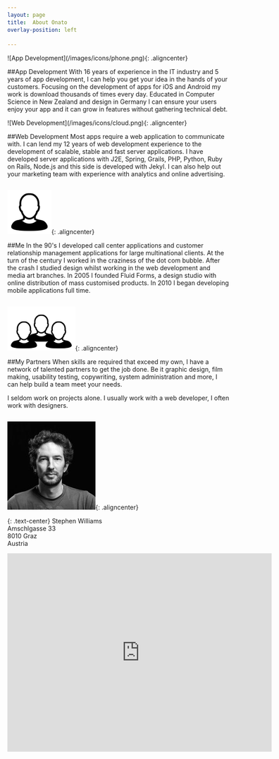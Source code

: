 ```yaml
---
layout: page
title:  About Onato
overlay-position: left

---
```


<div class="one_half column" markdown="1">
![App Development](/images/icons/phone.png){: .aligncenter}

##App Development
With 16 years of experience in the IT industry and 5 years of app development, I can help you get your idea in the hands of your customers. Focusing on the development of apps for iOS and Android my work is download thousands of times every day. Educated in Computer Science in New Zealand and design in Germany I can ensure your users enjoy your app and it can grow in features without gathering technical debt.
</div>

<div class="one_half column last" markdown="1">
![Web Development](/images/icons/cloud.png){: .aligncenter}

##Web Development
Most apps require a web application to communicate with. I can lend my 12 years of web development experience to the development of scalable, stable and fast server applications. I have developed server applications with J2E, Spring, Grails, PHP, Python, Ruby on Rails, Node.js and this side is developed with Jekyl. I can also help out your marketing team with experience with analytics and online advertising.
</div>

<div class="clearboth"></div>

<div class="one_half column" markdown="1">

![Me](/images/icons/me.png){: .aligncenter}

##Me
In the 90's I developed call center applications and customer relationship management applications for large multinational clients. At the turn of the century I worked in the craziness of the dot com bubble. After the crash I studied design whilst working in the web development and media art branches. In 2005 I founded Fluid Forms, a design studio with online distribution of mass customised products. In 2010 I began developing mobile applications full time.
</div>

<div class="one_half column last" markdown="1">

![Partners](/images/icons/team.png){: .aligncenter}

##My Partners
When skills are required that exceed my own, I have a network of talented partners to get the job done. Be it graphic design, film making, usability testing, copywriting, system administration and more, I can help build a team meet your needs.

I seldom work on projects alone. I usually work with a web developer, I often work with designers.
</div>

<div class="clearboth"></div>

![Stephen Christopher Williams](/images/stephen_christopher_williams.jpg){: .aligncenter}

{: .text-center}
Stephen Williams<br />
Amschlgasse 33<br />
8010 Graz<br />
Austria<br />

<div class="google-maps">

<iframe src="https://www.google.com/maps/embed?pb=!1m18!1m12!1m3!1d2716.4707717239194!2d15.429038700000005!3d47.08984099999995!2m3!1f0!2f0!3f0!3m2!1i1024!2i768!4f13.1!3m3!1m2!1s0x476e35be282771c3%3A0x4b51f1277281e0c9!2sAmschlgasse+33!5e0!3m2!1sen!2s!4v1399494383270" width="600" height="450" frameborder="0" style="border:0"></iframe>

</div>